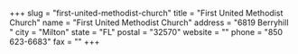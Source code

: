 +++
slug = "first-united-methodist-church"
title = "First United Methodist Church"
name = "First United Methodist Church"
address = "6819 Berryhill "
city = "Milton"
state = "FL"
postal = "32570"
website = ""
phone = "850 623-6683"
fax = ""
+++
